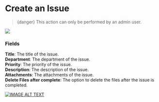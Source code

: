 # Create an Issue
> {danger} This action can only be performed by an admin user.


![](/storage/docs/issue/create-issue.png)

### Fields

**Title**: The title of the issue.<br/>
**Department**: The department of the issue.<br/>
**Priority**: The priority of the issue.<br/>
**Description**: The description of the issue.<br/>
**Attachments**: The attachments of the issue.<br/>
**Delete Files after complete**: The option to delete the files after the issue is completed.


[![IMAGE ALT TEXT](https://www.talent-100.com.au/wordpress/wp-content/uploads/2016/08/video-placeholder.jpg)](/docss/issue/issue-create.mp4  "Video Title")
